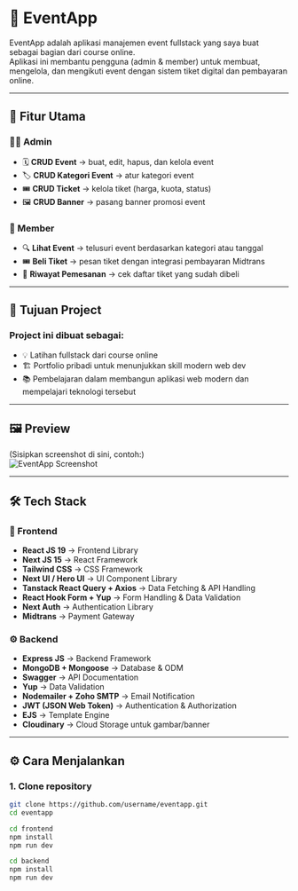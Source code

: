 # 📅 EventApp  

EventApp adalah aplikasi manajemen event fullstack yang saya buat sebagai bagian dari course online.  
Aplikasi ini membantu pengguna (admin & member) untuk membuat, mengelola, dan mengikuti event dengan sistem tiket digital dan pembayaran online.  

---

## 🚀 Fitur Utama  

### 👨‍💻 Admin  
- 🗓️ **CRUD Event** → buat, edit, hapus, dan kelola event  
- 🏷️ **CRUD Kategori Event** → atur kategori event  
- 🎟️ **CRUD Ticket** → kelola tiket (harga, kuota, status)  
- 🖼️ **CRUD Banner** → pasang banner promosi event  

### 🙋 Member  
- 🔍 **Lihat Event** → telusuri event berdasarkan kategori atau tanggal  
- 🎟️ **Beli Tiket** → pesan tiket dengan integrasi pembayaran Midtrans  
- 📂 **Riwayat Pemesanan** → cek daftar tiket yang sudah dibeli  

---

## 🎯 Tujuan Project

### Project ini dibuat sebagai:
- 💡 Latihan fullstack dari course online
- 🏗️ Portfolio pribadi untuk menunjukkan skill modern web dev
- 📚 Pembelajaran dalam membangun aplikasi web modern dan mempelajari teknologi tersebut

---

## 🖼️ Preview  
(Sisipkan screenshot di sini, contoh:)  
![EventApp Screenshot](./screenshot.png)  

---

## 🛠️ Tech Stack  

### 🎨 Frontend  
- **React JS 19** → Frontend Library  
- **Next JS 15** → React Framework  
- **Tailwind CSS** → CSS Framework  
- **Next UI / Hero UI** → UI Component Library  
- **Tanstack React Query + Axios** → Data Fetching & API Handling  
- **React Hook Form + Yup** → Form Handling & Data Validation  
- **Next Auth** → Authentication Library  
- **Midtrans** → Payment Gateway  

### ⚙️ Backend  
- **Express JS** → Backend Framework  
- **MongoDB + Mongoose** → Database & ODM  
- **Swagger** → API Documentation  
- **Yup** → Data Validation  
- **Nodemailer + Zoho SMTP** → Email Notification  
- **JWT (JSON Web Token)** → Authentication & Authorization  
- **EJS** → Template Engine  
- **Cloudinary** → Cloud Storage untuk gambar/banner  

---

## ⚙️ Cara Menjalankan  

### 1. Clone repository  
```bash
git clone https://github.com/username/eventapp.git
cd eventapp

cd frontend
npm install
npm run dev

cd backend
npm install
npm run dev


